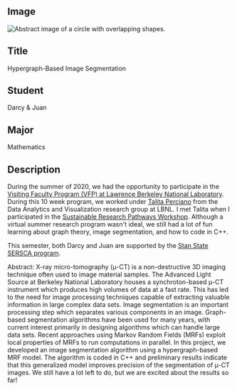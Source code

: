 ## Image

<img src="{{ url_for('static', filename='images/darcyandjuan.png') }}" alt="Abstract image of a circle with overlapping shapes.">

## Title

Hypergraph-Based Image Segmentation

## Student

Darcy &amp; Juan

## Major

Mathematics

## Description

During the summer of 2020, we had the opportunity to participate in the [Visiting Faculty Program (VFP) at Lawrence Berkeley National Laboratory](https://science.osti.gov/wdts/vfp). During this 10 week program, we worked under [Talita Perciano](https://tperciano.wixsite.com/home) from the Data Analytics and Visualization research group at LBNL. I met Talita when I participated in the [Sustainable Research Pathways Workshop](http://shinstitute.org/srp-application/). Although a virtual summer research program wasn't ideal, we still had a lot of fun learning about graph theory, image segmentation, and how to code in C++.

This semester, both Darcy and Juan are supported by the [Stan State SERSCA program](https://www.csustan.edu/office-research-sponsored-programs/sersca-program).

Abstract: X-ray micro-tomography (&mu;-CT) is a non-destructive 3D imaging technique often used to image material samples. The Advanced Light Source at Berkeley National Laboratory houses a synchroton-based &mu;-CT instrument which produces high volumes of data at a fast rate. This has led to the need for image processing techniques capable of extracting valuable information in large complex data sets. Image segmentation is an important processing step which separates various components in an image. Graph-based segmentation algorithms have been used for many years, with current interest primarily in designing algorithms which can handle large data sets. Recent approaches using Markov Random Fields (MRFs) exploit local properties of MRFs to run computations in parallel. In this project, we developed an image segmentation algorithm using a hypergraph-based MRF model. The algorithm is coded in C++ and preliminary results indicate that this generalized model improves precision of the segmentation of &mu;-CT images. We still have a lot left to do, but we are excited about the results so far!
